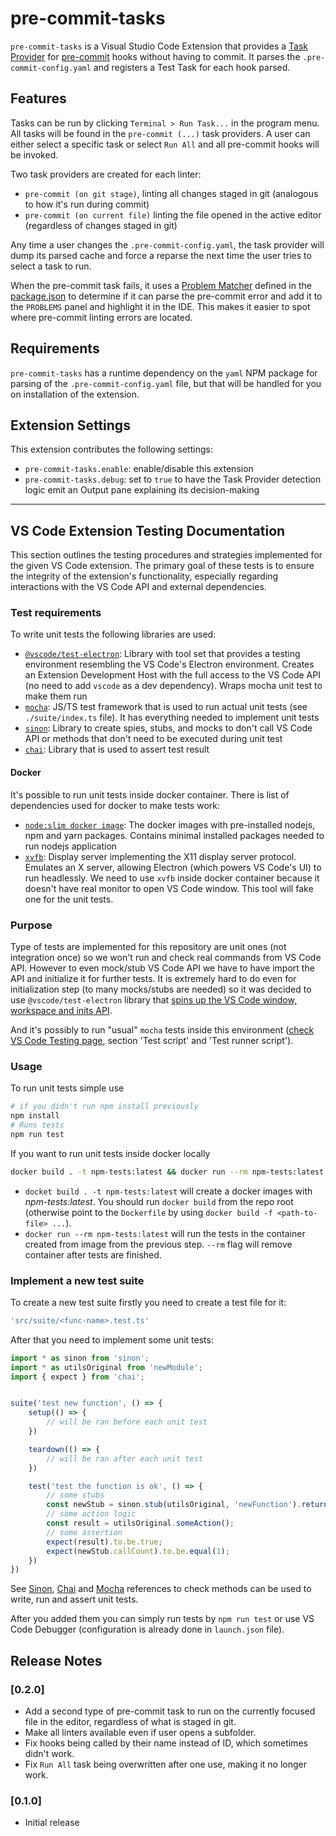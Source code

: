 # pre-commit-tasks

`pre-commit-tasks` is a Visual Studio Code Extension that provides a [Task Provider](https://code.visualstudio.com/api/extension-guides/task-provider) for [pre-commit](https://pre-commit.com/) hooks without having to commit.  It parses the `.pre-commit-config.yaml` and registers a Test Task for each hook parsed.

## Features

Tasks can be run by clicking `Terminal > Run Task...` in the program menu.  All tasks will be found in the `pre-commit (...)` task providers.  A user can either select a specific task or select `Run All` and all pre-commit hooks will be invoked.

Two task providers are created for each linter: 
- `pre-commit (on git stage)`, linting all changes staged in git (analogous to how it's run during commit)
- `pre-commit (on current file)` linting the file opened in the active editor (regardless of changes staged in git)

Any time a user changes the `.pre-commit-config.yaml`, the task provider will dump its parsed cache and force a reparse the next time the user tries to select a task to run.

When the pre-commit task fails, it uses a [Problem Matcher](https://code.visualstudio.com/docs/editor/tasks#_defining-a-problem-matcher) defined in the [package.json](./package.json) to determine if it can parse the pre-commit error and add it to the `PROBLEMS` panel and highlight it in the IDE.  This makes it easier to spot where pre-commit linting errors are located.

## Requirements

`pre-commit-tasks` has a runtime dependency on the `yaml` NPM package for parsing of the `.pre-commit-config.yaml` file, but that will be handled for you on installation of the extension.

## Extension Settings

This extension contributes the following settings:

* `pre-commit-tasks.enable`: enable/disable this extension
* `pre-commit-tasks.debug`: set to `true` to have the Task Provider detection logic emit an Output pane explaining its decision-making

---

## VS Code Extension Testing Documentation

This section outlines the testing procedures and strategies implemented for the given VS Code extension. The primary goal of these tests is to ensure the integrity of the extension's functionality, especially regarding interactions with the VS Code API and external dependencies.

### Test requirements
To write unit tests the following libraries are used:
* [`@vscode/test-electron`](https://code.visualstudio.com/api/working-with-extensions/testing-extension): Library with tool set that provides a testing environment resembling the VS Code's Electron environment. Creates an Extension Development Host with the full access to the VS Code API (no need to add `vscode` as a dev dependency). Wraps mocha unit test to make them run
* [`mocha`](https://mochajs.org): JS/TS test framework that is used to run actual unit tests (see `./suite/index.ts` file). It has everything needed to implement unit tests
* [`sinon`](https://sinonjs.org): Library to create spies, stubs, and mocks to don't call VS Code API or methods that don't need to be executed during unit test
* [`chai`](https://www.chaijs.com): Library that is used  to assert test result

#### Docker
It's possible to run unit tests inside docker container. There is list of dependencies used for docker to make tests work:
* [`node:slim docker image`](https://github.com/nodejs/docker-node): The docker images with pre-installed nodejs, npm and yarn packages. Contains minimal installed packages needed to run nodejs application
* [`xvfb`](https://manpages.ubuntu.com/manpages/xenial/man1/xvfb-run.1.html): Display server implementing the X11 display server protocol. Emulates an X server, allowing Electron (which powers VS Code's UI) to run headlessly. We need to use `xvfb` inside docker container because it doesn't have real monitor to open VS Code window. This tool will fake one for the unit tests.

### Purpose

Type of tests are implemented for this repository are unit ones (not integration once) so we won't run and check real commands from VS Code API. However to even mock/stub VS Code API we have to have import the API and initialize it for further tests. It is extremely hard to do even for initialization step (to many mocks/stubs are needed) so it was decided to use `@vscode/test-electron` library that <u>spins up the VS Code window, workspace and inits API</u>. 

And it's possibly to run "usual" `mocha` tests inside this environment ([check VS Code Testing page](https://code.visualstudio.com/api/working-with-extensions/testing-extension#the-test-script), section 'Test script' and 'Test runner script').

### Usage

To run unit tests simple use
```bash
# if you didn't run npm install previously
npm install
# Runs tests
npm run test
```

If you want to run unit tests inside docker locally
```bash
docker build . -t npm-tests:latest && docker run --rm npm-tests:latest
```

* `docket build . -t npm-tests:latest` will create a docker images with *npm-tests:latest*. You should run `docker build` from the repo root (otherwise point to the `Dockerfile` by using `docker build -f <path-to-file> ...`).
* `docker run --rm npm-tests:latest` will run the tests in the container created from image from the previous step. `--rm` flag will remove container after tests are finished.

### Implement a new test suite

To create a new test suite firstly you need to create a test file for it:
```bash
'src/suite/<func-name>.test.ts'
```

After that you need to implement some unit tests:
```ts
import * as sinon from 'sinon';
import * as utilsOriginal from 'newModule';
import { expect } from 'chai';


suite('test new function', () => {
    setup(() => {
        // will be ran before each unit test
    })

    teardown(() => {
        // will be ran after each unit test
    })

    test('test the function is ok', () => {
        // some stubs
        const newStub = sinon.stub(utilsOriginal, 'newFunction').returns('smth');
        // some action logic
        const result = utilsOriginal.someAction();
        // some assertion
        expect(result).to.be.true;
        expect(newStub.callCount).to.be.equal(1);
    })
})
```

See [Sinon](https://sinonjs.org), [Chai](https://www.chaijs.com) and [Mocha](https://mochajs.org) references to check methods can be used to write, run and assert unit tests.

After you added them you can simply run tests by `npm run test` or use VS Code Debugger (configuration is already done in `launch.json` file).


## Release Notes

### [0.2.0]

- Add a second type of pre-commit task to run on the currently focused file in the editor, regardless of what is staged in git.
- Make all linters available even if user opens a subfolder.
- Fix hooks being called by their name instead of ID, which sometimes didn't work.
- Fix `Run All` task being overwritten after one use, making it no longer work.

### [0.1.0]

- Initial release
